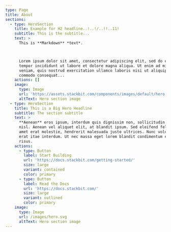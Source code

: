 ```yaml
---
type: Page
title: About
sections:
  - type: HeroSection
    title: Example for H2 headline..!..!/..!!..11!
    subtitle: This is the subtitle...
    text: >
      This is **Markdown** *text*.



      Lorem ipsum dolor sit amet, consectetur adipiscing elit, sed do eiusmod
      tempor incididunt ut labore et dolore magna aliqua. Ut enim ad minim
      veniam, quis nostrud exercitation ullamco laboris nisi ut aliquip ex ea
      commodo consequat...
    actions: []
    image:
      type: Image
      url: 'https://assets.stackbit.com/components/images/default/hero.png'
      altText: Hero section image
  - type: HeroSection
    title: This is a Big Hero Headline
    subtitle: The section subtitle
    text: >
      **Aenean** eros ipsum, interdum quis dignissim non, sollicitudin vitae
      nisl. Aenean vel aliquet elit, at blandit ipsum. Sed eleifend felis sit
      amet erat molestie, hendrerit malesuada justo ultrices. Nunc volutpat at
      erat itae interdum. Ut nec massa eget lorem blandit condimentum et at
      risus.
    actions:
      - type: Button
        label: Start Building
        url: 'https://docs.stackbit.com/getting-started/'
        size: large
        variant: contained
        color: primary
      - type: Button
        label: Read the Docs
        url: 'https://docs.stackbit.com/'
        size: large
        variant: outlined
        color: primary
    image:
      type: Image
      url: /images/hero.svg
      altText: Hero section image
---
```

